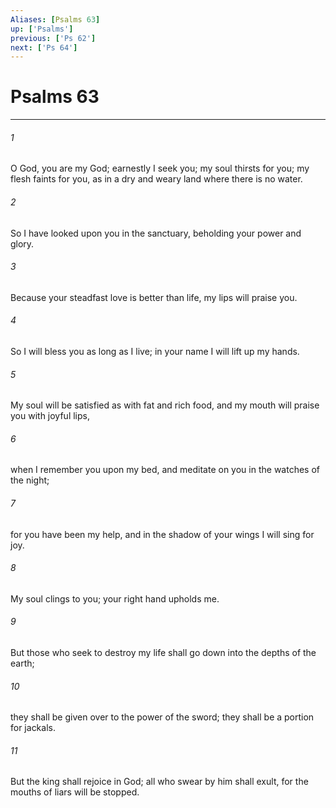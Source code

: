 ```yaml
---
Aliases: [Psalms 63]
up: ['Psalms']
previous: ['Ps 62']
next: ['Ps 64']
---
```

# Psalms 63
***



###### 1 
O God, you are my God; earnestly I seek you; my soul thirsts for you; my flesh faints for you, as in a dry and weary land where there is no water. 

###### 2 
So I have looked upon you in the sanctuary, beholding your power and glory. 

###### 3 
Because your steadfast love is better than life, my lips will praise you. 

###### 4 
So I will bless you as long as I live; in your name I will lift up my hands. 

###### 5 
My soul will be satisfied as with fat and rich food, and my mouth will praise you with joyful lips, 

###### 6 
when I remember you upon my bed, and meditate on you in the watches of the night; 

###### 7 
for you have been my help, and in the shadow of your wings I will sing for joy. 

###### 8 
My soul clings to you; your right hand upholds me. 

###### 9 
But those who seek to destroy my life shall go down into the depths of the earth; 

###### 10 
they shall be given over to the power of the sword; they shall be a portion for jackals. 

###### 11 
But the king shall rejoice in God; all who swear by him shall exult, for the mouths of liars will be stopped.
